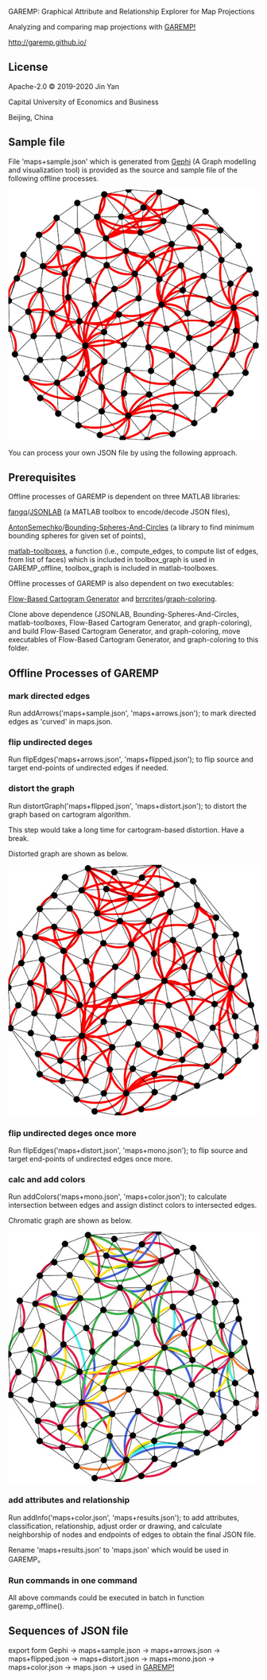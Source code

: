 GAREMP: Graphical Attribute and Relationship Explorer for Map Projections

Analyzing and comparing map projections with [GAREMP!](http://garemp.github.io)

http://garemp.github.io/

## License
Apache-2.0 © 2019-2020 Jin Yan

Capital University of Economics and Business

Beijing, China

## Sample file

File 'maps+sample.json' which is generated from [Gephi](https://github.com/gephi/gephi) (A Graph modelling and visualization tool) is provided as the source and sample file of the following offline processes.

![RAW JSON FILE](https://raw.githubusercontent.com/garemp/GAREMP_offline/master/screensnap/raw.json.jpg)

You can process your own JSON file by using the following approach.

## Prerequisites

Offline processes of GAREMP is dependent on three MATLAB libraries: 

[fangq](https://github.com/fangq)/[JSONLAB](https://github.com/fangq/jsonlab) (a MATLAB toolbox to encode/decode JSON files), 

[AntonSemechko](https://github.com/AntonSemechko)/[Bounding-Spheres-And-Circles](https://github.com/AntonSemechko/Bounding-Spheres-And-Circles) (a library to find minimum bounding spheres for given set of points), 

[matlab-toolboxes](https://github.com/gpeyre/matlab-toolboxes), a function (i.e., compute_edges, to compute list of edges, from list of faces) which is included in toolbox_graph is used in GAREMP_offline, toolbox_graph is included in matlab-toolboxes.

Offline processes of GAREMP is also dependent on two executables:

[Flow-Based Cartogram Generator](https://github.com/Flow-Based-Cartograms/go_cart) and [brrcrites](https://github.com/brrcrites)/[graph-coloring](https://github.com/brrcrites/graph-coloring).

Clone above dependence (JSONLAB, Bounding-Spheres-And-Circles, matlab-toolboxes, Flow-Based Cartogram Generator, and graph-coloring), and build Flow-Based Cartogram Generator, and graph-coloring, move executables of Flow-Based Cartogram Generator, and graph-coloring to this folder.

## Offline Processes of GAREMP

### mark directed edges

Run addArrows('maps+sample.json', 'maps+arrows.json'); to mark directed edges as 'curved' in maps.json.

### flip undirected deges

Run flipEdges('maps+arrows.json', 'maps+flipped.json'); to flip source and target end-points of undirected edges if needed.

### distort the graph

Run distortGraph('maps+flipped.json', 'maps+distort.json'); to distort the graph based on cartogram algorithm.

This step would take a long time for cartogram-based distortion. Have a break.

Distorted graph are shown as below.

![Distorted Graph](https://raw.githubusercontent.com/garemp/GAREMP_offline/master/screensnap/distorted.json.jpg)

### flip undirected deges once more

Run flipEdges('maps+distort.json', 'maps+mono.json'); to flip source and target end-points of undirected edges once more.

### calc and add colors

Run addColors('maps+mono.json', 'maps+color.json'); to calculate intersection between edges and assign distinct colors to intersected edges.

Chromatic graph are shown as below.

![Chromatic Graph](https://raw.githubusercontent.com/garemp/GAREMP_offline/master/screensnap/chromatic.json.jpg)

### add attributes and relationship

Run addInfo('maps+color.json', 'maps+results.json'); to add attributes, classification, relationship, adjust order or drawing, and calculate neighborship of nodes and endpoints of edges to obtain the final JSON file.

Rename 'maps+results.json' to 'maps.json' which would be used in GAREMP。

### Run commands in one command

All above commands could be executed in batch in function garemp_offline().

## Sequences of JSON file

export form Gephi -> maps+sample.json -> maps+arrows.json -> maps+flipped.json -> maps+distort.json -> maps+mono.json -> maps+color.json -> maps.json -> used in [GAREMP!](http://garemp.github.io)

